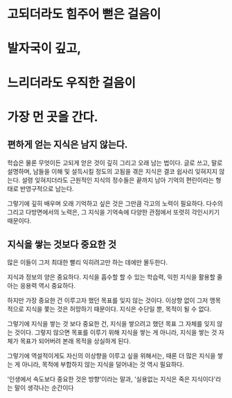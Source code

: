 # 고되더라도 힘주어 뻗은 걸음이 
# 발자국이 깊고,
# 느리더라도 우직한 걸음이
# 가장 먼 곳을 간다.


## 편하게 얻는 지식은 남지 않는다.

학습은 물론 무엇이든 고되게 얻은 것이 깊히 그리고 오래 남는 법이다. 글로 쓰고, 말로 설명하며, 남들을 이해 및 설득시킬 정도의 고됨을 겪은 지식은 결코 쉽사리 잊혀지지 않는다. 설령 잊혀지더라도 근원적인 지식의 정수들은 끝까지 남아 기억의 편린이라는 형태로 반영구적으로 남는다.

그렇기에 깊히 배우며 오래 기억하고 싶은 것은 그만큼 각고의 노력이 필요하다. 다수의 그리고 다방면에서의 노력은, 그 지식을 기억속에 다양한 관점에서 또렷히 각인시키기 때문이다.

## 지식을 쌓는 것보다 중요한 것

많은 이들이 그저 최대한 빨리 익히려고만 하는 데에만 몰두한다. 

지식과 정보의 양은 중요하다. 
지식을 흡수할 할 수 있는 학습력, 
익힌 지식을 활용할 줄 아는 응용력 역시 중요하다.

하지만 가장 중요한 건 이루고자 했던 목표를 잊지 않는 것이다. 
이상향 없이 그저 맹목적으로 지식을 쫓는 것은 허망하기 때문이다. 
지식은 수단일 뿐, 목적이 될 수 없다.

그렇기에 지식을 쌓는 것 보다 중요한 건,
지식을 쌓으려고 했던 목표 그 자체를 잊지 않는 것이다.
그렇지 않으면 목표를 이루기 위해 지식을 쌓는 게 아니라, 
지식을 쌓는 것 자체가 목표가 되어버려 본래 목적을 상실하게 된다.

그렇기에 역설적이게도 자신의 이상향을 이루고 싶을 위해서는,
때론 더 많은 지식을 쌓는 게 아니라,
목적에 부합하지 않는 지식을 덜어내는 것 역시 필요하다.

'인생에서 속도보다 중요한 것은 방향'이라는 말과,
'실용없는 지식은 죽은 지식이다'라는 말이 생각나는 순간이다